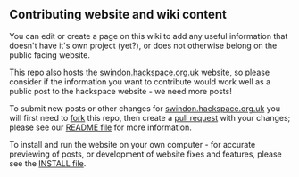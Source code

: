 ## Contributing website and wiki content

You can edit or create a page on this wiki to add any useful information that doesn't have it's own project (yet?), or does not otherwise belong on the public facing website.

[snhack organisation]: https://github.com/snhack

This repo also hosts the [swindon.hackspace.org.uk] website, so please consider if the information you want to contribute would work well as a public post to the hackspace website - we need more posts!

To submit new posts or other changes for [swindon.hackspace.org.uk] you will first need to [fork] this repo, then create a [pull request] with your changes; please see our [README file] for more information.

[swindon.hackspace.org.uk]: http://swindon.hackspace.org.uk/
[README file]: https://github.com/snhack/snhack.github.com/blob/master/README.md
[INSTALL file]: https://github.com/snhack/snhack.github.com/blob/master/INSTALL.md

[fork]: https://help.github.com/articles/fork-a-repo
[pull request]: https://help.github.com/articles/using-pull-requests

To install and run the website on your own computer - for accurate previewing of posts, or development of website fixes and features, please see the [INSTALL file].